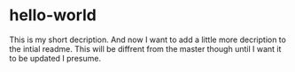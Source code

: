 # hello-world
This is my short decription.
And now I want to add a little more decription to the intial readme.
This will be diffrent from the master though until I want it to be updated I presume.
